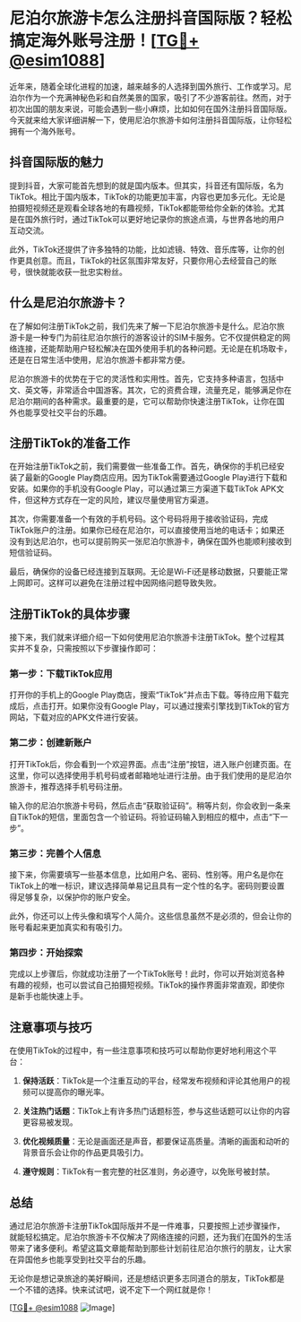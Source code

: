 # 尼泊尔旅游卡怎么注册抖音国际版？轻松搞定海外账号注册！[[TG💪+ @esim1088](https://t.me/s/esim1088)]

近年来，随着全球化进程的加速，越来越多的人选择到国外旅行、工作或学习。尼泊尔作为一个充满神秘色彩和自然美景的国家，吸引了不少游客前往。然而，对于初次出国的朋友来说，可能会遇到一些小麻烦，比如如何在国外注册抖音国际版。今天就来给大家详细讲解一下，使用尼泊尔旅游卡如何注册抖音国际版，让你轻松拥有一个海外账号。

## 抖音国际版的魅力

提到抖音，大家可能首先想到的就是国内版本。但其实，抖音还有国际版，名为TikTok。相比于国内版本，TikTok的功能更加丰富，内容也更加多元化。无论是拍摄短视频还是观看全球各地的有趣视频，TikTok都能带给你全新的体验。尤其是在国外旅行时，通过TikTok可以更好地记录你的旅途点滴，与世界各地的用户互动交流。

此外，TikTok还提供了许多独特的功能，比如滤镜、特效、音乐库等，让你的创作更具创意。而且，TikTok的社区氛围非常友好，只要你用心去经营自己的账号，很快就能收获一批忠实粉丝。

## 什么是尼泊尔旅游卡？

在了解如何注册TikTok之前，我们先来了解一下尼泊尔旅游卡是什么。尼泊尔旅游卡是一种专门为前往尼泊尔旅行的游客设计的SIM卡服务。它不仅提供稳定的网络连接，还能帮助用户轻松解决在国外使用手机的各种问题。无论是在机场取卡，还是在日常生活中使用，尼泊尔旅游卡都非常方便。

尼泊尔旅游卡的优势在于它的灵活性和实用性。首先，它支持多种语言，包括中文、英文等，非常适合中国游客。其次，它的资费合理，流量充足，能够满足你在尼泊尔期间的各种需求。最重要的是，它可以帮助你快速注册TikTok，让你在国外也能享受社交平台的乐趣。

## 注册TikTok的准备工作

在开始注册TikTok之前，我们需要做一些准备工作。首先，确保你的手机已经安装了最新的Google Play商店应用。因为TikTok需要通过Google Play进行下载和安装。如果你的手机没有Google Play，可以通过第三方渠道下载TikTok APK文件，但这种方式存在一定的风险，建议尽量使用官方渠道。

其次，你需要准备一个有效的手机号码。这个号码将用于接收验证码，完成TikTok账户的注册。如果你已经在尼泊尔，可以直接使用当地的电话卡；如果还没有到达尼泊尔，也可以提前购买一张尼泊尔旅游卡，确保在国外也能顺利接收到短信验证码。

最后，确保你的设备已经连接到互联网。无论是Wi-Fi还是移动数据，只要能正常上网即可。这样可以避免在注册过程中因网络问题导致失败。

## 注册TikTok的具体步骤

接下来，我们就来详细介绍一下如何使用尼泊尔旅游卡注册TikTok。整个过程其实并不复杂，只需按照以下步骤操作即可：

### 第一步：下载TikTok应用

打开你的手机上的Google Play商店，搜索“TikTok”并点击下载。等待应用下载完成后，点击打开。如果你没有Google Play，可以通过搜索引擎找到TikTok的官方网站，下载对应的APK文件进行安装。

### 第二步：创建新账户

打开TikTok后，你会看到一个欢迎界面。点击“注册”按钮，进入账户创建页面。在这里，你可以选择使用手机号码或者邮箱地址进行注册。由于我们使用的是尼泊尔旅游卡，推荐选择手机号码注册。

输入你的尼泊尔旅游卡号码，然后点击“获取验证码”。稍等片刻，你会收到一条来自TikTok的短信，里面包含一个验证码。将验证码输入到相应的框中，点击“下一步”。

### 第三步：完善个人信息

接下来，你需要填写一些基本信息，比如用户名、密码、性别等。用户名是你在TikTok上的唯一标识，建议选择简单易记且具有一定个性的名字。密码则要设置得足够复杂，以保护你的账户安全。

此外，你还可以上传头像和填写个人简介。这些信息虽然不是必须的，但会让你的账号看起来更加真实和有吸引力。

### 第四步：开始探索

完成以上步骤后，你就成功注册了一个TikTok账号！此时，你可以开始浏览各种有趣的视频，也可以尝试自己拍摄短视频。TikTok的操作界面非常直观，即使你是新手也能快速上手。

## 注意事项与技巧

在使用TikTok的过程中，有一些注意事项和技巧可以帮助你更好地利用这个平台：

1. **保持活跃**：TikTok是一个注重互动的平台，经常发布视频和评论其他用户的视频可以提高你的曝光率。
   
2. **关注热门话题**：TikTok上有许多热门话题标签，参与这些话题可以让你的内容更容易被发现。

3. **优化视频质量**：无论是画面还是声音，都要保证高质量。清晰的画面和动听的背景音乐会让你的作品更具吸引力。

4. **遵守规则**：TikTok有一套完整的社区准则，务必遵守，以免账号被封禁。

## 总结

通过尼泊尔旅游卡注册TikTok国际版并不是一件难事，只要按照上述步骤操作，就能轻松搞定。尼泊尔旅游卡不仅解决了网络连接的问题，还为我们在国外的生活带来了诸多便利。希望这篇文章能帮助到那些计划前往尼泊尔旅行的朋友，让大家在异国他乡也能享受到社交平台的乐趣。

无论你是想记录旅途的美好瞬间，还是想结识更多志同道合的朋友，TikTok都是一个不错的选择。快来试试吧，说不定下一个网红就是你！

[[TG💪+ @esim1088](https://t.me/s/esim1088) ![Image](https://i.postimg.cc/4NQfJmqS/Snipaste-2025-05-13-00-14-12.png)]